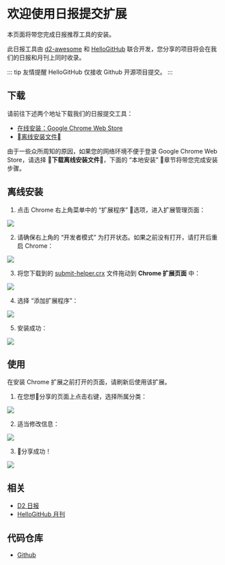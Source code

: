 # 欢迎使用日报提交扩展

本页面将带您完成日报推荐工具的安装。

此日报工具由 [d2-awesome](https://github.com/d2-projects/d2-awesome) 和 [HelloGitHub](https://github.com/521xueweihan/HelloGitHub) 联合开发，您分享的项目将会在我们的日报和月刊上同时收录。

::: tip 友情提醒
HelloGitHub 仅接收 Github 开源项目提交。
:::

## 下载

请前往下述两个地址下载我们的日报提交工具：

* [在线安装：Google Chrome Web Store](https://chrome.google.com/webstore/detail/推荐到日报/afhhlfojfpchajfpjefojlojfgmmdbbc)
* [离线安装文件](https://awesome.fairyever.com/chrome-extension/submit-helper.crx)

由于一些众所周知的原因，如果您的网络环境不便于登录 Google Chrome Web Store，请选择 **下载离线安装文件**，下面的 “本地安装” 章节将带您完成安装步骤。

## 离线安装

1. 点击 Chrome 右上角菜单中的 “扩展程序” 选项，进入扩展管理页面：

![](https://qiniucdn.fairyever.com/20181226093951.png)

2. 请确保右上角的 “开发者模式” 为打开状态。如果之前没有打开，请打开后重启 Chrome：

![](https://qiniucdn.fairyever.com/20181226094136.png)

3. 将您下载到的 [submit-helper.crx](https://awesome.fairyever.com/chrome-extension/submit-helper.crx) 文件拖动到 **Chrome 扩展页面** 中：

![](https://qiniucdn.fairyever.com/20181226103156.png)

4. 选择 “添加扩展程序”：

![](https://qiniucdn.fairyever.com/20181226103203.png)

5. 安装成功：

![](https://qiniucdn.fairyever.com/20181226103209.png)

## 使用

在安装 Chrome 扩展之前打开的页面，请刷新后使用该扩展。

1. 在您想分享的页面上点击右键，选择所属分类：

![](https://qiniucdn.fairyever.com/20181226094155.png)

2. 适当修改信息：

![](https://qiniucdn.fairyever.com/20181226094200.png)

3. 分享成功！

![](https://qiniucdn.fairyever.com/20181226094203.png)

## 相关

* [D2 日报](https://awesome.fairyever.com/daily/)
* [HelloGitHub 月刊](https://github.com/521xueweihan/HelloGitHub)

## 代码仓库

* [Github](https://github.com/d2-projects/d2-awesome-daily-submit-chrome-extension)